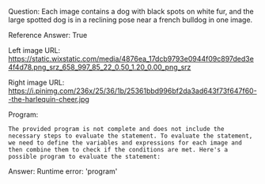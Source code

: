 Question: Each image contains a dog with black spots on white fur, and the large spotted dog is in a reclining pose near a french bulldog in one image.

Reference Answer: True

Left image URL: https://static.wixstatic.com/media/4876ea_17dcb9793e0944f09c897ded3e4f4d78.png_srz_658_997_85_22_0.50_1.20_0.00_png_srz

Right image URL: https://i.pinimg.com/236x/25/36/1b/25361bbd996bf2da3ad643f73f647f60--the-harlequin-cheer.jpg

Program:

```
The provided program is not complete and does not include the necessary steps to evaluate the statement. To evaluate the statement, we need to define the variables and expressions for each image and then combine them to check if the conditions are met. Here's a possible program to evaluate the statement:
```
Answer: Runtime error: 'program'

